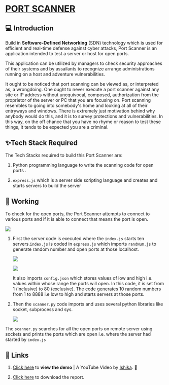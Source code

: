 #  [PORT SCANNER](https://vinitshahdeo.github.io/PortScanner/)

## 💻 Introduction

Build in **Software-Defined Networking** (SDN) technology which is used for efficient and real-time defense against cyber attacks, 
 Port Scanner is an application intended to test a server or host for open ports. 

This application can be utilized by managers to check security approaches of their systems and by assailants to recognize arrange administrations running on a host and adventure vulnerabilities.

It ought to be noticed that port scanning can be viewed as, or interpreted as, a wrongdoing. One ought to never execute a port scanner against any site or IP address without unequivocal, composed, authorization from the proprietor of the server or PC that you are focusing on. Port scanning resembles to going into somebody's home and looking at all of their entryways and windows. There is extremely just motivation behind why anybody would do this, and it is to survey protections and vulnerabilities. In this way, on the off chance that you have no rhyme or reason to test these things, it tends to be expected you are a criminal.

## ✨Tech Stack Required

The Tech Stacks required to build this Port Scanner are:

1. Python programming language to write the scanning code for open ports .

2. `express.js` which is a server side scripting language and creates and starts servers to build the server

## 📌 Working 

To check for the open ports, the Port Scanner attempts to connect to various ports and if it is able to connect that means the port is open.

   ![](https://raw.githubusercontent.com/SSHREYA71/PortScanner/feature/documentation/assets/scanner.py%20screen.png)


1. First the server code is executed where the `index.js` starts ten servers.`index.js` is coded in `express.js` which imports `randNum.js` to generate random number and open ports at those localhost. 

   ![](https://raw.githubusercontent.com/SSHREYA71/PortScanner/feature/documentation/assets/index.js.png)


   ![](https://raw.githubusercontent.com/SSHREYA71/PortScanner/feature/documentation/assets/RandomNum.png)

   It also imports `config.json` which stores values of low and high i.e. values within whose range the ports will open. In this code, it is set from 1 (inclusive) to 80   (exclusive). The code generates 10 random numbers from 1 to 8888 i.e low to high and starts servers at those ports. 

2. Then the `scanner.py` code imports and uses several python libraries like socket, subprocess and sys. 

   ![](https://raw.githubusercontent.com/SSHREYA71/PortScanner/feature/documentation/assets/scanner.py.png)

The `scanner.py` searches for all the open ports on remote server using sockets and prints the ports which are open i.e. where the server had started by `index.js`

## 🔗 Links

1.  [Click here](https://youtu.be/6v8yi4mLhlM) to **view the demo** | A YouTube Video by [Ishika](https://github.com/ishika1727). :raised_hands:

2.  [Click here](./Documentation.docx) to download the report.
